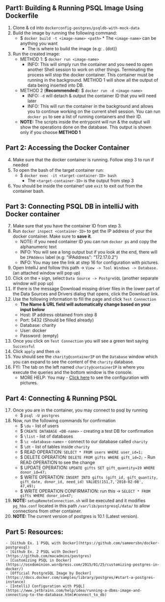 ## Part1: Building & Running PSQL Image Using Dockerfile
  1. Clone & cd into `dockerconfig-postgres/psqldb-with-mock-data`
  2. Build the image by running the following command:
        * $ `docker build -t <image-name> <path>`
	     * The `<image-name>` can be anything you want
             * The <path> is where to build the image {e.g: . (dot)}
  3. Run the created image:
        * METHOD 1: $ `docker run <image-name>`
             * INFO: This will simply run the container and you need to open another Shell session to work on other things. Terminating the process will stop the docker container. This container must be running in the background. METHOD 1 will show all the output of data being inserted into DB. 
        * METHOD 2 (**Recommended**): $ `docker run -d <image-name>`
             * INFO: `-d` will detach & output the container ID that you will need later
             * INFO: This will run the container in the background and allows you to continue working on the current shell session. You can run `docker ps` to see a list of running containers and their ID.
        *  **NOTE:** The scripts inside the entrypoint will run & the output will show the operations done on the database. This output is shown only if you choose **METHOD 1**

## Part 2: Accessing the Docker Container  
  4. Make sure that the docker container is running. Follow step 3 to run if needed 
  5. To open the bash of the target container run:
        * $ `docker exec -it <target-container-ID> bash`
             * The `<target-container-ID>` is the output from step 3
  6. You should be inside the container! use `exit` to exit out from the container bash.

## Part 3: Connecting PSQL DB in intelliJ with Docker container
  7. Make sure that you have the container ID from step 3.
  8. Run `docker inspect <container-ID>` to get the IP address of your the docker container. Make sure to **save it**.
        * NOTE: if you need container ID you can run `docker ps` and copy the alphanumeric text
        * INFO: You will see a long output but if you look at the end, there will be `IPAddess` label (e.g: "IPAddress": "172.17.0.2")
        * INFO: You may see the link at step 16 for configuration with pictures.
  9. Open IntelliJ and follow this path -> `View -> Tool Windows -> Database.` (an attached window will pop up)
  10. Click on the `+` sign, select `Data Source -> PostgreSQL` (another separate window will pop up)
  11. If there is the message Download missing driver files in the lower part of the Data Sources and Drivers dialog that opens, click the Download link.
  12. Use the following information to fill the page and click `Test Connection`
        * **The Name & URL field will automatically change based on your input below**
        * Host: IP address obtained from step 8
        * Port: 5432 (Should be filled already)
        * Database: charity
        * User: docker
        * Password: (empty)
  13. Once you click on `Test Connection` you will see a green text saying `Successful`
  14. Click `apply` and then `ok`
  15. You should see the `charity@containerIP` on the `Database` window which you can expand to see the content of the `charity` database.
  16. FYI: The tab on the left named `charity@containerIP` is where you execute the queries and the bottom window is the console.
        * MORE HELP: You may - [Click here](https://www.jetbrains.com/help/idea/running-a-dbms-image-and-connecting-to-the-database.html#connect_to_db) to see the configuration with pictures.

## Part 4: Connecting & Running PSQL
  17. Once you are in the container, you may connect to psql by running
        * $ `psql -U postgres`
  18. Now, run the following commands for confirmation
        * $ `\du` - list of users
        * $ `CREATE DATABASE <DB-name>` - creating a test DB for confirmation
        * $ `\list` - list of databases
        * $ `\c <database-name>` - connect to our database called `charity`
        * $ `\dt` - list of tables inside `charity`
        * $ READ OPERATION: `SELECT * FROM users WHERE user_id=1;`
        * $ DELETE OPERATION: `DELETE FROM gifts WHERE gift_id=2;` - Run READ OPERATION to see the change
        * $ UPDATE OPERATION: `UPDATE gifts SET gift_quantity=19 WHERE donor_id=47;`
        * $ WRITE OPERATION: `INSERT INTO gifts (gift_id, gift_quantity, gift_date, donor_id, need_id) VALUES(151,7,'2018-02-08', 47,49);`
        * $    WRITE OPERATION CONFIRMATION: run this -> `SELECT * FROM gifts WHERE donor_id=47;`
  19. **NOTE:** `setupRemoteConnection.sh` will be executed and it modifies `pg_hba.conf` located in this path `/var/lib/postgresql/data/` to allow connections from other container.
  20. **NOTE:** The current version of postgres is 10.1 (Latest version).

## Part 5: **Resources:**
    - [Github Ex. 1 PSQL with Docker](https://github.com/sameersbn/docker-postgresql)
    - [Github Ex. 2 PSQL with Docker](https://github.com/macadmins/postgres)
    - [Customizing PSQL in Docker](https://osxdominion.wordpress.com/2015/01/25/customizing-postgres-in-docker/)
    - [Official PostgreSQL Image by Docker](https://docs.docker.com/samples/library/postgres/#start-a-postgres-instance)
    - [IntelliJ Configuration with PSQL](https://www.jetbrains.com/help/idea/running-a-dbms-image-and-connecting-to-the-database.html#connect_to_db)
